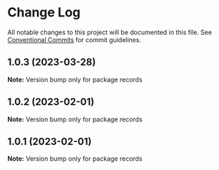 # Change Log

All notable changes to this project will be documented in this file.
See [Conventional Commits](https://conventionalcommits.org) for commit guidelines.

## 1.0.3 (2023-03-28)

**Note:** Version bump only for package records





## 1.0.2 (2023-02-01)

**Note:** Version bump only for package records





## 1.0.1 (2023-02-01)

**Note:** Version bump only for package records
